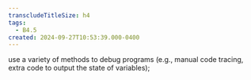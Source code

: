 ```yaml
---
transcludeTitleSize: h4
tags:
  - B4.5
created: 2024-09-27T10:53:39.000-0400
---
```

use a variety of methods to debug programs (e.g., manual code tracing, extra code to output the state of variables);